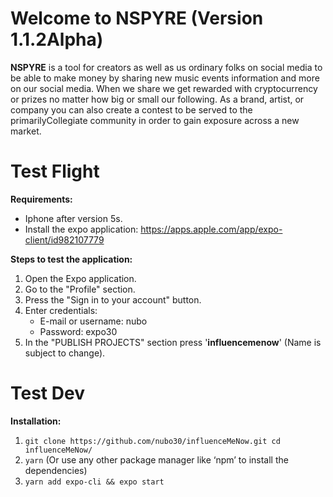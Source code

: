 # Welcome to NSPYRE (Version 1.1.2Alpha)

**NSPYRE** is a tool for creators as well as us ordinary folks on social media to be able to make money by sharing new music events information and more on our social media. When we share we get rewarded with cryptocurrency or prizes no matter how big or small our following. As a brand, artist, or company you can also create a contest to be served to the primarilyCollegiate community in order to gain exposure across a new market.


# Test Flight

**Requirements:**

- Iphone after version 5s.
- Install the expo application: https://apps.apple.com/app/expo-client/id982107779

**Steps to test the application:**

1. Open the Expo application.
2. Go to the "Profile" section.
3. Press the "Sign in to your account" button.
4. Enter credentials:
      - E-mail or username: nubo
      - Password: expo30
5. In the "PUBLISH PROJECTS" section press '**influencemenow**' (Name is subject to change).

# Test Dev

**Installation:**

1. `git clone https://github.com/nubo30/influenceMeNow.git
cd influenceMeNow/`
2. `yarn` (Or use any other package manager like ‘npm’ to install the dependencies)
3. `yarn add expo-cli && expo start`
